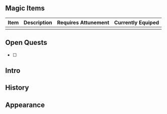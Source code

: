 ## Magic Items
| Item | Description | Requires Attunement | Currently Equiped |
| ---- | ----------- | ------------------- | ----------------- |
|      |             |                     |                   |

## Open Quests
- [ ] 

## Intro


## History


## Appearance



